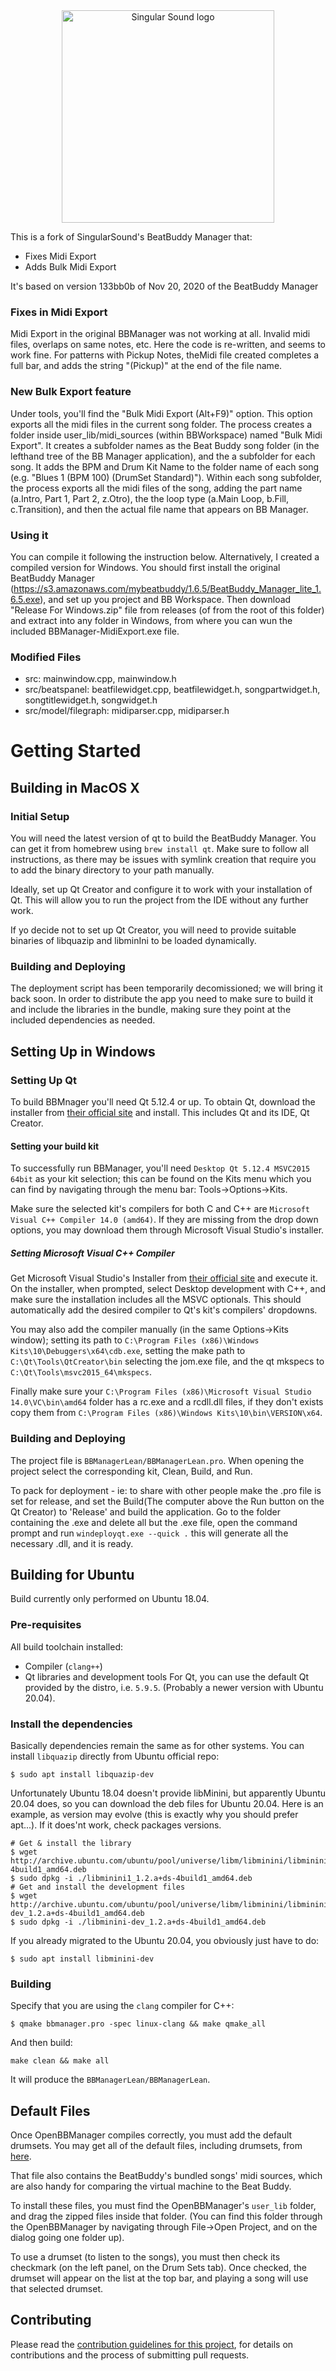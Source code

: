 <div align="center">
  <a href="https://singularsound.com/">
    <img src="https://singularsound.com/wp-content/uploads/elementor/thumbs/SS_LOGO_LONGFORM_BLACK-01-e1531153161400-oicxykd903bhj4hochumz1mu5i906qdtgawzvp5xxc.png" alt="Singular Sound logo" width="340"/>
  </a>
</div>

This is a fork of SingularSound's BeatBuddy Manager that:
* Fixes Midi Export
* Adds Bulk Midi Export

It's based on version 133bb0b of Nov 20, 2020 of the BeatBuddy Manager
### Fixes in Midi Export
Midi Export in the original BBManager was not working at all. Invalid midi files, overlaps on same notes, etc. Here the code is re-written, and seems to work fine. For patterns with Pickup Notes, theMidi file created completes a full bar, and adds the string "(Pickup)" at the end of the file name.

### New Bulk Export feature
Under tools, you'll find the "Bulk Midi Export (Alt+F9)" option. This option exports all the midi files in the current song folder. The process creates a folder inside user_lib/midi_sources (within BBWorkspace) named "Bulk Midi Export". It creates a subfolder names as the Beat Buddy song folder (in the lefthand tree of the BB Manager application), and the a subfolder for each song. It adds the BPM and Drum Kit Name to the folder name of each song (e.g. "Blues 1 (BPM 100) (DrumSet Standard)"). Within each song subfolder, the process exports all the midi files of the song, adding the part name (a.Intro, Part 1, Part 2, z.Otro), the the loop type (a.Main Loop, b.Fill, c.Transition), and then the actual file name that appears on BB Manager.

### Using it
You can compile it following the instruction below. Alternatively, I created a compiled version for Windows. You should first install the original BeatBuddy Manager (https://s3.amazonaws.com/mybeatbuddy/1.6.5/BeatBuddy_Manager_lite_1.6.5.exe), and set up you  project and BB Workspace. Then download "Release For Windows.zip" file from releases (of from the root of this folder) and extract into any folder in Windows, from where you can wun the included BBManager-MidiExport.exe file.

### Modified Files
* src: mainwindow.cpp, mainwindow.h
* src/beatspanel: beatfilewidget.cpp,  beatfilewidget.h, songpartwidget.h, songtitlewidget.h, songwidget.h
* src/model/filegraph: midiparser.cpp, midiparser.h

# Getting Started

## Building in MacOS X

### Initial Setup
You will need the latest version of qt to build the BeatBuddy Manager. You can get it from homebrew using `brew install qt`. Make sure to follow all instructions, as there may be issues with symlink creation that require you to add the binary directory to your path manually.

Ideally, set up Qt Creator and configure it to work with your installation of Qt. This will allow you to run the project from the IDE without any further work.

If yo decide not to set up Qt Creator, you will need to provide suitable binaries of libquazip and libminIni to be loaded dynamically.

### Building and Deploying

The deployment script has been temporarily decomissioned; we will bring it back soon. In order to distribute the app you need to make sure to build it and include the libraries in the bundle, making sure they point at the included dependencies as needed.

## Setting Up in Windows

### Setting Up Qt
To build BBMnager you'll need Qt 5.12.4 or up.
To obtain Qt, download the installer from [their official site](https://www.qt.io/download-qt-installer) and install. This includes Qt and its IDE, Qt Creator.

#### Setting your build kit
To successfully run BBManager, you'll need `Desktop Qt 5.12.4 MSVC2015 64bit` as your kit selection; this can be found on the Kits menu which you can find by navigating through the menu bar: Tools->Options->Kits.

Make sure the selected kit's compilers for both C and C++ are `Microsoft Visual C++ Compiler 14.0 (amd64)`. If they are missing from the drop down options, you may download them through Microsoft Visual Studio's installer.

##### Setting Microsoft Visual C++ Compiler
Get Microsoft Visual Studio's Installer from [their official site](https://visualstudio.microsoft.com/downloads/) and execute it. On the installer, when prompted, select Desktop development with C++, and make sure the installation includes all the MSVC optionals. This should automatically add the desired compiler to Qt's kit's compilers' dropdowns.

You may also add the compiler manually (in the same Options->Kits window); setting its path to `C:\Program Files (x86)\Windows Kits\10\Debuggers\x64\cdb.exe`, setting the make path to `C:\Qt\Tools\QtCreator\bin` selecting the jom.exe file, and the qt mkspecs to `C:\Qt\Tools\msvc2015_64\mkspecs`. 

Finally make sure your `C:\Program Files (x86)\Microsoft Visual Studio 14.0\VC\bin\amd64` folder has a rc.exe and a rcdll.dll files, if they don't exists copy them from `C:\Program Files (x86)\Windows Kits\10\bin\VERSION\x64`.

### Building and Deploying
The project file is `BBManagerLean/BBManagerLean.pro`. When opening the project select the corresponding kit, Clean, Build, and Run.

To pack for deployment - ie: to share with other people make the .pro file is set for release, and set the Build(The computer above the Run button on the Qt Creator) to 'Release' and build the application. Go to the folder containing the .exe and delete all but the .exe file, open the command prompt and run `windeployqt.exe --quick .` this will generate all the necessary .dll, and it is ready.


## Building for Ubuntu

Build currently only performed on Ubuntu 18.04.

### Pre-requisites

All build toolchain installed:
* Compiler (`clang++`)
* Qt libraries and development tools  For Qt, you can use the default Qt provided by the distro, i.e. `5.9.5`. (Probably a newer version with Ubuntu 20.04).

### Install the dependencies

Basically dependencies remain the same as for other systems.
You can install `libquazip` directly from Ubuntu official repo:

    $ sudo apt install libquazip-dev

Unfortunately Ubuntu 18.04 doesn't provide libMinini, but apparently Ubuntu 20.04 does, so you can download the deb files for Ubuntu 20.04. Here is an example, as version may evolve (this is exactly why you should prefer apt...). If it does'nt work, check packages versions.

```shell
# Get & install the library
$ wget http://archive.ubuntu.com/ubuntu/pool/universe/libm/libminini/libminini1_1.2.a+ds-4build1_amd64.deb
$ sudo dpkg -i ./libminini1_1.2.a+ds-4build1_amd64.deb
# Get and install the development files
$ wget http://archive.ubuntu.com/ubuntu/pool/universe/libm/libminini/libminini-dev_1.2.a+ds-4build1_amd64.deb
$ sudo dpkg -i ./libminini-dev_1.2.a+ds-4build1_amd64.deb
```

If you already migrated to the Ubuntu 20.04, you obviously just have to do:

    $ sudo apt install libminini-dev

### Building

Specify that you are using the `clang` compiler for C++:

    $ qmake bbmanager.pro -spec linux-clang && make qmake_all

And then build:

    make clean && make all

It will produce the `BBManagerLean/BBManagerLean`.


## Default Files
Once OpenBBManager compiles correctly, you must add the default drumsets.
You may get all of the default files, including drumsets, from [here](https://mybeatbuddy.s3.amazonaws.com/BeatBuddy_Default_Content_v2.0.zip).

That file also contains the BeatBuddy's bundled songs' midi sources, which are also handy for comparing the virtual machine to the Beat Buddy.

To install these files, you must find the OpenBBManager's `user_lib` folder, and drag the zipped files inside that folder. (You can find this folder through the OpenBBManager by navigating through File->Open Project, and on the dialog going one folder up).

To use a drumset (to listen to the songs), you must then check its checkmark (on the left panel, on the Drum Sets tab). Once checked, the drumset will appear on the list at the top bar, and playing a song will use that selected drumset.

## Contributing

Please read the [contribution guidelines for this project](CONTRIBUTING.md), for details on contributions and the process of submitting pull requests.
